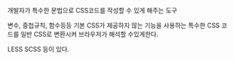 
개발자가 특수한 문법으로 CSS코드를 작성할 수 있게 해주는 도구

변수, 중첩규칙, 함수등등 기본 CSS가 제공하지 않는 기능을 사용하는
특수한 CSS 코드를 일반 CSS로 변환시켜 브라우저가 해석할 수있게한다.

LESS SCSS 등이 있다.

